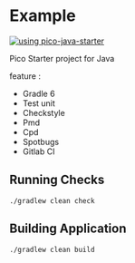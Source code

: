 # Example

[![using pico-java-starter](https://img.shields.io/badge/using-pico--java--starter-blue)](https://github.com/picolov/pico-java-starter)

Pico Starter project for Java

feature :

- Gradle 6
- Test unit
- Checkstyle
- Pmd
- Cpd
- Spotbugs
- Gitlab CI

## Running Checks

    ./gradlew clean check

## Building Application

    ./gradlew clean build
